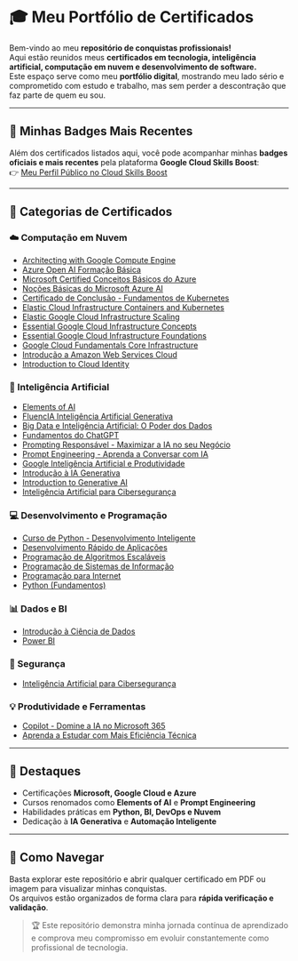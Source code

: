 # 🎓 Meu Portfólio de Certificados

Bem-vindo ao meu **repositório de conquistas profissionais!**  
Aqui estão reunidos meus **certificados em tecnologia, inteligência artificial, computação em nuvem e desenvolvimento de software.**  
Este espaço serve como meu **portfólio digital**, mostrando meu lado sério e comprometido com estudo e trabalho, mas sem perder a descontração que faz parte de quem eu sou.

---

## 🏅 Minhas Badges Mais Recentes

Além dos certificados listados aqui, você pode acompanhar minhas **badges oficiais e mais recentes** pela plataforma **Google Cloud Skills Boost**:  
👉 [Meu Perfil Público no Cloud Skills Boost](https://partner.cloudskillsboost.google/public_profiles/19443476-a9c9-43e3-9da5-47fea2a64447)

---

## 📂 Categorias de Certificados

### ☁️ Computação em Nuvem
- [Architecting with Google Compute Engine](Architecting%20with%20Google%20Compute%20Engine)
- [Azure Open AI Formação Básica](Azure%20Open%20AI%20Formacao%20Basica.pdf)
- [Microsoft Certified Conceitos Básicos do Azure](Microsoft%20Certified%20Conceitos%20B%C3%A1sicos%20do%20Azure)
- [Noções Básicas do Microsoft Azure AI](Nocoes%20Basicas%20do%20Microsoft%20Azure%20AI%20Introducao.pdf)
- [Certificado de Conclusão - Fundamentos de Kubernetes](CertificadoDeConclusao_Fundamentos%20de%20Kubernetes.pdf)
- [Elastic Cloud Infrastructure Containers and Kubernetes](Elastic%20Cloud%20Infrastructure%20Containers%20and%20Kubernetes.pdf)
- [Elastic Google Cloud Infrastructure Scaling](Elastic%20Google%20Cloud%20Infrastructure%20Scaling.pdf)
- [Essential Google Cloud Infrastructure Concepts](Essential%20Google%20Cloud%20Infrastructure%20Concepts.pdf)
- [Essential Google Cloud Infrastructure Foundations](Essential%20Google%20Cloud%20Infrastructure%20Foundations.pdf)
- [Google Cloud Fundamentals Core Infrastructure](Google%20Cloud%20Fundamentals%20Core%20Infrastructure.pdf)
- [Introdução a Amazon Web Services Cloud](Introducao%20a%20Amazon%20Web%20Services%20Cloud.pdf)
- [Introduction to Cloud Identity](Introduction%20to%20Cloud%20Identity.pdf)

### 🤖 Inteligência Artificial
- [Elements of AI](Elements%20of%20AI.pdf)
- [FluencIA Inteligência Artificial Generativa](FluencIA%20Inteligencia%20Artificial%20Generativa.pdf)
- [Big Data e Inteligência Artificial: O Poder dos Dados](Big%20Data%20e%20Inteligencia%20Artificial%20O%20Poder%20dos%20Dados.pdf)
- [Fundamentos do ChatGPT](Fundamentos%20do%20ChatGPT.pdf)
- [Prompting Responsável - Maximizar a IA no seu Negócio](Prompting%20Respons%C3%A1vel%20Maximizar%20a%20IA%20no%20seu%20Neg%C3%B3cio.pdf)
- [Prompt Engineering - Aprenda a Conversar com IA](Prompt%20Engineering%20Aprenda%20a%20Conversar%20com%20IA.pdf)
- [Google Inteligência Artificial e Produtividade](Google%20Intelig%C3%AAncia%20Artificial%20e%20Produtividade.pdf)
- [Introdução à IA Generativa](Introdu%C3%A7%C3%A3o%20%C3%A0%20IA%20generativa.pdf)
- [Introduction to Generative AI](Introduction%20to%20Generative%20AI.png)
- [Inteligência Artificial para Cibersegurança](Inteligencia%20Artificial%20para%20Ciberseguran%C3%A7a.pdf)

### 💻 Desenvolvimento e Programação
- [Curso de Python - Desenvolvimento Inteligente](Cursor%20com%20Python%20desenvolvimento%20inteligente.pdf)
- [Desenvolvimento Rápido de Aplicações](DESENVOLVIMENTO%20R%C3%81PIDO%20DE%20APLICA%C3%87%C3%95ES.pdf)
- [Programação de Algoritmos Escaláveis](PROGRAMA%C3%87%C3%83O%20DE%20ALGORITMOS%20ESCAL%C3%81VEIS.pdf)
- [Programação de Sistemas de Informação](PROGRAMA%C3%87%C3%83O%20DE%20SISTEMAS%20DE%20INFORMA%C3%87%C3%83O.pdf)
- [Programação para Internet](PROGRAMA%C3%87%C3%83O%20PARA%20INTERNET.pdf)
- [Python (Fundamentos)](Python.pdf)

### 📊 Dados e BI
- [Introdução à Ciência de Dados](Introdu%C3%A7%C3%A3o%20%C3%A0%20Ci%C3%AAncia%20de%20Dados.pdf)
- [Power BI](Power%20BI.pdf)

### 🔐 Segurança
- [Inteligência Artificial para Cibersegurança](Inteligencia%20Artificial%20para%20Ciberseguran%C3%A7a.pdf)

### 💡 Produtividade e Ferramentas
- [Copilot - Domine a IA no Microsoft 365](Copilot%20Domine%20a%20IA%20no%20Microsoft%20365.pdf)
- [Aprenda a Estudar com Mais Eficiência Técnica](Aprenda%20a%20Estudar%20com%20Mais%20Efici%C3%AAncia%20T%C3%A9cnica.pdf)

---

## 🌟 Destaques

- Certificações **Microsoft, Google Cloud e Azure**  
- Cursos renomados como **Elements of AI** e **Prompt Engineering**  
- Habilidades práticas em **Python, BI, DevOps e Nuvem**  
- Dedicação à **IA Generativa** e **Automação Inteligente**

---

## 📜 Como Navegar

Basta explorar este repositório e abrir qualquer certificado em PDF ou imagem para visualizar minhas conquistas.  
Os arquivos estão organizados de forma clara para **rápida verificação e validação**.

> 🏆 Este repositório demonstra minha jornada contínua de aprendizado e comprova meu compromisso em evoluir constantemente como profissional de tecnologia.
